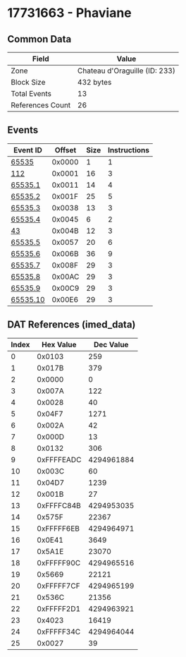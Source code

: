 # 17731663 - Phaviane

## Common Data

| Field            | Value                         |
|------------------|-------------------------------|
| Zone             | Chateau d'Oraguille (ID: 233) |
| Block Size       | 432 bytes                     |
| Total Events     | 13                            |
| References Count | 26                            |

## Events

| Event ID                  | Offset   |   Size |   Instructions |
|---------------------------|----------|--------|----------------|
| [65535](./65535.md)       | 0x0000   |      1 |              1 |
| [112](./112.md)           | 0x0001   |     16 |              3 |
| [65535.1](./65535.1.md)   | 0x0011   |     14 |              4 |
| [65535.2](./65535.2.md)   | 0x001F   |     25 |              5 |
| [65535.3](./65535.3.md)   | 0x0038   |     13 |              3 |
| [65535.4](./65535.4.md)   | 0x0045   |      6 |              2 |
| [43](./43.md)             | 0x004B   |     12 |              3 |
| [65535.5](./65535.5.md)   | 0x0057   |     20 |              6 |
| [65535.6](./65535.6.md)   | 0x006B   |     36 |              9 |
| [65535.7](./65535.7.md)   | 0x008F   |     29 |              3 |
| [65535.8](./65535.8.md)   | 0x00AC   |     29 |              3 |
| [65535.9](./65535.9.md)   | 0x00C9   |     29 |              3 |
| [65535.10](./65535.10.md) | 0x00E6   |     29 |              3 |

## DAT References (imed_data)

|   Index | Hex Value   |   Dec Value |
|---------|-------------|-------------|
|       0 | 0x0103      |         259 |
|       1 | 0x017B      |         379 |
|       2 | 0x0000      |           0 |
|       3 | 0x007A      |         122 |
|       4 | 0x0028      |          40 |
|       5 | 0x04F7      |        1271 |
|       6 | 0x002A      |          42 |
|       7 | 0x000D      |          13 |
|       8 | 0x0132      |         306 |
|       9 | 0xFFFFEADC  |  4294961884 |
|      10 | 0x003C      |          60 |
|      11 | 0x04D7      |        1239 |
|      12 | 0x001B      |          27 |
|      13 | 0xFFFFC84B  |  4294953035 |
|      14 | 0x575F      |       22367 |
|      15 | 0xFFFFF6EB  |  4294964971 |
|      16 | 0x0E41      |        3649 |
|      17 | 0x5A1E      |       23070 |
|      18 | 0xFFFFF90C  |  4294965516 |
|      19 | 0x5669      |       22121 |
|      20 | 0xFFFFF7CF  |  4294965199 |
|      21 | 0x536C      |       21356 |
|      22 | 0xFFFFF2D1  |  4294963921 |
|      23 | 0x4023      |       16419 |
|      24 | 0xFFFFF34C  |  4294964044 |
|      25 | 0x0027      |          39 |
